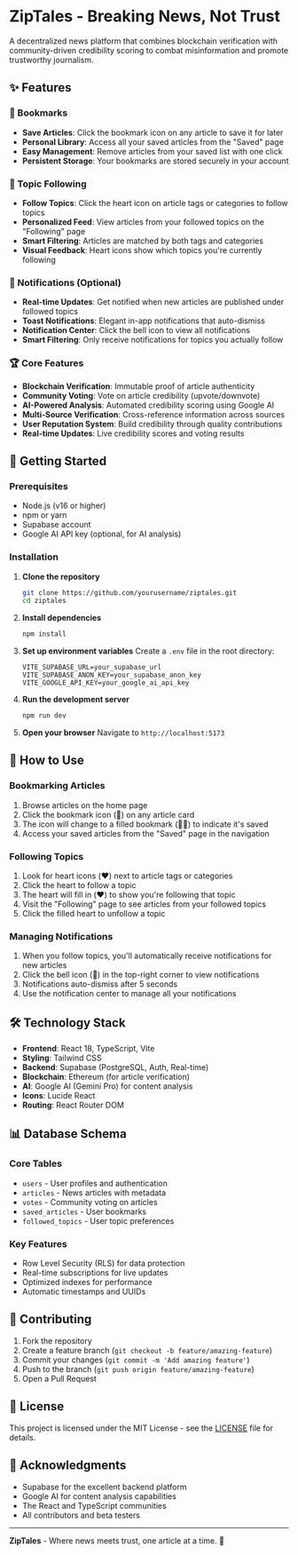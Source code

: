 # ZipTales - Breaking News, Not Trust

A decentralized news platform that combines blockchain verification with community-driven credibility scoring to combat misinformation and promote trustworthy journalism.

## ✨ Features

### 🔖 Bookmarks
- **Save Articles**: Click the bookmark icon on any article to save it for later
- **Personal Library**: Access all your saved articles from the "Saved" page
- **Easy Management**: Remove articles from your saved list with one click
- **Persistent Storage**: Your bookmarks are stored securely in your account

### 📰 Topic Following
- **Follow Topics**: Click the heart icon on article tags or categories to follow topics
- **Personalized Feed**: View articles from your followed topics on the "Following" page
- **Smart Filtering**: Articles are matched by both tags and categories
- **Visual Feedback**: Heart icons show which topics you're currently following

### 🔔 Notifications (Optional)
- **Real-time Updates**: Get notified when new articles are published under followed topics
- **Toast Notifications**: Elegant in-app notifications that auto-dismiss
- **Notification Center**: Click the bell icon to view all notifications
- **Smart Filtering**: Only receive notifications for topics you actually follow

### 🏆 Core Features
- **Blockchain Verification**: Immutable proof of article authenticity
- **Community Voting**: Vote on article credibility (upvote/downvote)
- **AI-Powered Analysis**: Automated credibility scoring using Google AI
- **Multi-Source Verification**: Cross-reference information across sources
- **User Reputation System**: Build credibility through quality contributions
- **Real-time Updates**: Live credibility scores and voting results

## 🚀 Getting Started

### Prerequisites
- Node.js (v16 or higher)
- npm or yarn
- Supabase account
- Google AI API key (optional, for AI analysis)

### Installation

1. **Clone the repository**
   ```bash
   git clone https://github.com/yourusername/ziptales.git
   cd ziptales
   ```

2. **Install dependencies**
   ```bash
   npm install
   ```

3. **Set up environment variables**
   Create a `.env` file in the root directory:
   ```env
   VITE_SUPABASE_URL=your_supabase_url
   VITE_SUPABASE_ANON_KEY=your_supabase_anon_key
   VITE_GOOGLE_API_KEY=your_google_ai_api_key
   ```

4. **Run the development server**
   ```bash
   npm run dev
   ```

5. **Open your browser**
   Navigate to `http://localhost:5173`

## 🎯 How to Use

### Bookmarking Articles
1. Browse articles on the home page
2. Click the bookmark icon (📖) on any article card
3. The icon will change to a filled bookmark (📖✅) to indicate it's saved
4. Access your saved articles from the "Saved" page in the navigation

### Following Topics
1. Look for heart icons (❤️) next to article tags or categories
2. Click the heart to follow a topic
3. The heart will fill in (❤️) to show you're following that topic
4. Visit the "Following" page to see articles from your followed topics
5. Click the filled heart to unfollow a topic

### Managing Notifications
1. When you follow topics, you'll automatically receive notifications for new articles
2. Click the bell icon (🔔) in the top-right corner to view notifications
3. Notifications auto-dismiss after 5 seconds
4. Use the notification center to manage all your notifications

## 🛠️ Technology Stack

- **Frontend**: React 18, TypeScript, Vite
- **Styling**: Tailwind CSS
- **Backend**: Supabase (PostgreSQL, Auth, Real-time)
- **Blockchain**: Ethereum (for article verification)
- **AI**: Google AI (Gemini Pro) for content analysis
- **Icons**: Lucide React
- **Routing**: React Router DOM

## 📊 Database Schema

### Core Tables
- `users` - User profiles and authentication
- `articles` - News articles with metadata
- `votes` - Community voting on articles
- `saved_articles` - User bookmarks
- `followed_topics` - User topic preferences

### Key Features
- Row Level Security (RLS) for data protection
- Real-time subscriptions for live updates
- Optimized indexes for performance
- Automatic timestamps and UUIDs

## 🤝 Contributing

1. Fork the repository
2. Create a feature branch (`git checkout -b feature/amazing-feature`)
3. Commit your changes (`git commit -m 'Add amazing feature'`)
4. Push to the branch (`git push origin feature/amazing-feature`)
5. Open a Pull Request

## 📝 License

This project is licensed under the MIT License - see the [LICENSE](LICENSE) file for details.

## 🙏 Acknowledgments

- Supabase for the excellent backend platform
- Google AI for content analysis capabilities
- The React and TypeScript communities
- All contributors and beta testers

---

**ZipTales** - Where news meets trust, one article at a time. 🌟